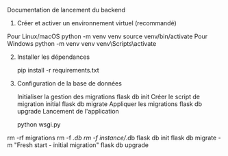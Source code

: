 Documentation de lancement du backend

1. Créer et activer un environnement virtuel (recommandé)

Pour Linux/macOS
    python -m venv venv
    source venv/bin/activate
Pour Windows
    python -m venv venv
    venv\Scripts\activate

2. Installer les dépendances

    pip install -r requirements.txt

3. Configuration de la base de données

    Initialiser la gestion des migrations
        flask db init
    Créer le script de migration initial
        flask db migrate
    Appliquer les migrations
        flask db upgrade
Lancement de l'application

    python wsgi.py

 rm -rf migrations
 rm -f *.db
 rm -f instance/*.db
 flask db init
 flask db migrate -m "Fresh start - initial migration"
 flask db upgrade